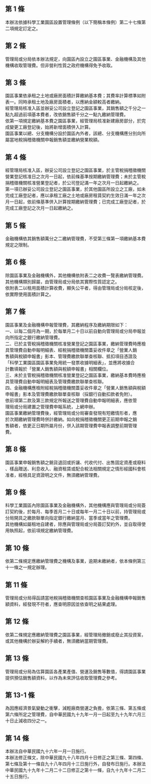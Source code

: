 第 1 條
-------
本辦法依據科學工業園區設置管理條例（以下簡稱本條例）第二十七條第  
二項規定訂定之。

第 2 條
-------
管理局或分局依本辦法規定，向園區內設立之園區事業、金融機構及其他  
機構收取管理費。但非營利性質之政府機構得免予收取。

第 3 條
-------
園區事業依承租之土地或廠房面積計算繳納基本費；其費率計算標準如附  
表一。同時承租土地及廠房面積者，以應納金額較高者繳納。  
經管理局核准入區並辦妥公司設立登記之園區事業，其銷售額之千分之一  
點九超過前項基本費者，改依銷售額千分之一點九繳納管理費。  
依第一項規定繳納基本費之園區事業，經管理局核准新建廠房部分，於完  
成變更工廠登記後，始將新增面積併入計算。  
園區事業以總、分支機構分設於園區內外者，該總、分支機構應分別向所  
屬當地稅捐稽徵機關申報銷售額並繳納營業稅額。

第 4 條
-------
經管理局核准入區，辦妥公司設立登記之園區事業，於主管稅捐稽徵機關  
營業登記核准日之次月一日起，依前條基準按期繳納管理費；未於主管稅  
捐稽徵機關核准營業登記者，於公司登記滿一年之次月一日起繳納之。  
第一項已辦妥公司設立登記之園區事業，於其他園區所設立之工廠，如未  
完成工廠登記者，應以承租工廠之土地或廠房租賃契約生效日滿一年之次  
月一日起，依前條基準併入計算按期繳納管理費；已完成工廠登記者，於  
完成工廠登記之次月一日起繳納之。

第 5 條
-------
金融機構依其銷售額萬分之二繳納管理費，不受第三條第一項繳納基本費  
規定之限制。

第 6 條
-------
除園區事業及金融機構外，其他機構依附表二之收費一覽表繳納管理費。  
其他機構類別歸屬，由管理局或分局依其實際性質認定之。  
依附表二以租用面積計算收費，顯失公平者，得由管理局或分局核定後，  
依實際使用面積計算之。

第 7 條
-------
園區事業及金融機構申報管理費，其繳納程序及繳納期限如下：  
一、以每二個月為一期，於每單月二十日以前自動向管理局或分局申報並  
    向所指定之銀行繳納管理費。  
二、已於主管稅捐稽徵機關核准營業登記之園區事業，繳納管理費時應檢  
    具管理費自動申報明細表、經稅捐稽徵機關蓋妥收件章之「營業人銷  
    售額與稅額申報書」影本、管理費繳款聯單查核聯、抵扣項目憑證及  
    「科學工業園區園區事業免用統一發票收據明細表」，並應將收據合  
    計數填報於「營業人銷售額與稅額申報書」相關欄位。  
三、未於主管稅捐稽徵機關核准營業登記之園區事業，繳納基本費時應檢  
    具管理費自動申報明細表及管理費繳款聯單查核聯。  
四、金融機構應檢附經稅捐稽徵機關蓋妥收件章之「營業人銷售額與稅額  
    申報書」影本及管理費繳款聯單查核聯（採銀行自動扣款者免附）。  
    依前項第二款及第三款規定所報送之管理費自動申報明細表，應依管  
    理局或分局建置之管理費申報系統，上網申辦。  
    園區事業繳納管理費後，經管理局或分局審查發現有短繳情形者，應  
    於次期繳納管理費時併計繳納。如向稅捐稽徵機關更正前期申報之銷  
    售額者，依更正日期所屬月份，併入該期管理費申報表調整前期管理  
    費。

第 8 條
-------
園區事業申報銷售額之銷貨退回或折讓、代收代付、出售固定資產或廢料  
、樣品贈送、利息收入、融資租賃或配合稅法相關規定之情形經國科會核  
准者，經檢具足資證明之文件，無須繳納管理費。

第 9 條
-------
科學工業園區內除園區事業及金融機構外，其他機構應與管理局或分局簽  
訂契約後，於每月、每季首月二十日或每年一月二十日以前，持管理局或  
分局開具之繳款聯單向指定銀行繳納當月、當季或當年之管理費。  
其他機構如屬租地自建者，除應與管理局或分局簽訂契約外，並自取得使  
用執照起，依前項規定繳納管理費。

第 10 條
--------
依第二條規定應繳納管理費之機構及事業，逾期未繳納者，依本條例第三  
十一條之一規定辦理。

第 11 條
--------
管理局或分局得函請當地稅捐稽徵機關查核園區事業及金融機構申報銷售  
額資料，經發現不符者，應查明原因並依查明之結果處理。

第 12 條
--------
依第二條規定應繳納管理費之園區事業，經管理局撤銷或廢止其投資案，  
或其他機構於辦妥解約手續者，無須繳納當期管理費。

第 13 條
--------
管理局或分局為估算園區各產業產值、營運及銷售等數值，得請園區事業  
提供預估銷售額資料，以作為未來評估收取管理費之參考。

第 13-1 條
----------
為因應經濟景氣變動之衝擊，減輕廠商營運之負擔，依第三條、第五條或  
第六條所定之管理費，自中華民國九十九年一月一日起至九十九年六月三  
十日止減收四分之一。

第 14 條
--------
本辦法自中華民國九十六年一月一日施行。  
本辦法修正條文，除中華民國九十八年四月十日修正之第三條、第四條、  
第七條及第十一條自九十八年四月十三日施行外，自發布日施行。本辦法  
中華民國九十九年十二月二十二日修正之第十一條，自九十九年十二月二  
十五日施行。

